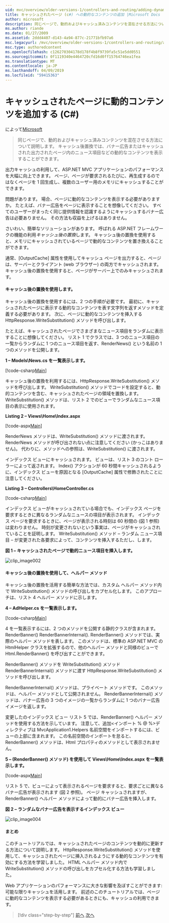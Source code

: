 ```yaml
---
uid: mvc/overview/older-versions-1/controllers-and-routing/adding-dynamic-content-to-a-cached-page-cs
title: キャッシュされたページ (c#) への動的なコンテンツの追加 |Microsoft Docs
author: microsoft
description: 同じページで、動的およびキャッシュ済みコンテンツを混在させる方法について説明します。 キャッシュ後置換では、バナー広告 o などの動的なコンテンツを表示することができます.
ms.author: riande
ms.date: 01/27/2009
ms.assetid: 2ddd4407-d143-4a94-877c-21771bfb97a6
msc.legacyurl: /mvc/overview/older-versions-1/controllers-and-routing/adding-dynamic-content-to-a-cached-page-cs
msc.type: authoredcontent
ms.openlocfilehash: c126270304178d178f4b8f9739fa5c51e5dd0551
ms.sourcegitcommit: 0f1119340e4464720cfd16d0ff15764746ea1fea
ms.translationtype: MT
ms.contentlocale: ja-JP
ms.lasthandoff: 04/09/2019
ms.locfileid: "59415363"
---
```

# <a name="adding-dynamic-content-to-a-cached-page-c"></a>キャッシュされたページに動的コンテンツを追加する (C#)

によって[Microsoft](https://github.com/microsoft)

> 同じページで、動的およびキャッシュ済みコンテンツを混在させる方法について説明します。 キャッシュ後置換では、バナー広告またはキャッシュされた出力されたページ内のニュース項目などの動的なコンテンツを表示することができます。


出力キャッシュの利用して、ASP.NET MVC アプリケーションのパフォーマンスを大幅に向上できます。 ページ、ページが要求されるたびに、再生成するのではなくページを 1 回生成し、複数のユーザー用のメモリにキャッシュすることができます。

問題があります。 場合、ページに動的なコンテンツを表示する必要がありますか。 たとえば、バナー広告をページに表示することを想像してください。 すべてのユーザーがまったく同じ提供情報を認識するようにキャッシュするバナー広告は必要ありません。 その方法も収益を上げるはありません。

さいわい、簡単なソリューションがあります。 呼ばれる ASP.NET フレームワークの機能の利用*キャッシュ後の置換*します。 キャッシュ後の置換を使用すると、メモリにキャッシュされているページで動的なコンテンツを置き換えることができます。


通常、[OutputCache] 属性を使用してキャッシュ ページを出力すると、ページは、サーバーとクライアント (web ブラウザー) の両方でキャッシュされます。 キャッシュ後の置換を使用すると、ページがサーバー上でのみキャッシュされます。


#### <a name="using-post-cache-substitution"></a>キャッシュ後の置換を使用します。

キャッシュ後の置換を使用するには、2 つの手順が必要です。 最初に、キャッシュされたページに表示する動的なコンテンツを表す文字列を返すメソッドを定義する必要があります。 次に、ページに動的なコンテンツを挿入する HttpResponse.WriteSubstitution() メソッドを呼び出します。

たとえば、キャッシュされたページでさまざまなニュース項目をランダムに表示することに想像してください。 リスト 1 でクラスでは、3 つのニュース項目の一覧からランダムに 1 つのニュース項目を返す、RenderNews() という名前の 1 つのメソッドを公開します。

**1 – Models\News.cs を一覧表示します。**

[!code-csharp[Main](adding-dynamic-content-to-a-cached-page-cs/samples/sample1.cs)]

キャッシュ後の置換を利用するには、HttpResponse.WriteSubstitution() メソッドを呼び出します。 WriteSubstitution() メソッドでコードを設定すると、動的コンテンツを含む、キャッシュされたページの領域を置換します。 WriteSubstitution() メソッドは、リスト 2 でのビューでランダムなニュース項目の表示に使用されます。

**Listing 2 – Views\Home\Index.aspx**

[!code-aspx[Main](adding-dynamic-content-to-a-cached-page-cs/samples/sample2.aspx)]

RenderNews メソッドは、WriteSubstitution() メソッドに渡されます。 RenderNews メソッドが呼び出されない点に注意してください (かっこはありません)。 代わりに、メソッドへの参照は、WriteSubstitution() に渡されます。

インデックス ビューにキャッシュされます。 ビューは、リスト 3 のコント ローラーによって返されます。 Index() アクションが 60 秒間キャッシュされるように、インデックス ビューを原因となる [OutputCache] 属性で修飾されたことに注意してください。

**Listing 3 – Controllers\HomeController.cs**

[!code-csharp[Main](adding-dynamic-content-to-a-cached-page-cs/samples/sample3.cs)]

インデックス ビューがキャッシュされている場合でも、インデックス ページを要求するときに異なるランダムなニュースの項目が表示されます。 インデックス ページを要求するときに、ページが表示される時刻は 60 秒間の (図 1 参照) は変わりません。 時刻が変更されないという事実は、ページがキャッシュされていることを証明します。 WriteSubstitution() メソッド – ランダム ニュース項目 – が変更された各要求によって、コンテンツを挿入するただし、します。

**図 1 – キャッシュされたページで動的ニュース項目を挿入します。**

![clip_image002](adding-dynamic-content-to-a-cached-page-cs/_static/image1.jpg)

#### <a name="using-post-cache-substitution-in-helper-methods"></a>キャッシュ後の置換を使用して、ヘルパー メソッド

キャッシュ後の置換を活用する簡単な方法では、カスタム ヘルパー メソッド内で WriteSubstitution() メソッドの呼び出しをカプセル化します。 このアプローチは、リスト 4 ヘルパー メソッドに示します。

**4 – AdHelper.cs を一覧表示します。**

[!code-csharp[Main](adding-dynamic-content-to-a-cached-page-cs/samples/sample4.cs)]

4 を一覧表示するには、2 つのメソッドを公開する静的クラスが含まれます。RenderBanner() RenderBannerInternal(). RenderBanner() メソッドでは、実際のヘルパー メソッドを表します。 このメソッドは、標準の ASP.NET MVC の HtmlHelper クラスを拡張するので、他のヘルパー メソッドと同様のビューで Html.RenderBanner() を呼び出すことができます。

RenderBanner() メソッドを WriteSubstitution() メソッド RenderBannerInternal() メソッドに渡す HttpResponse.WriteSubstitution() メソッドを呼び出します。

RenderBannerInternal() メソッドは、プライベート メソッドです。 このメソッドは、ヘルパー メソッドとして公開されません。 RenderBannerInternal() メソッドは、バナー広告の 3 つのイメージの一覧からランダムに 1 つのバナー広告イメージを返します。

変更したのインデックス ビュー リスト 5 では、RenderBanner() ヘルパー メソッドを使用する方法を示しています。 注意して、追加&lt;インポート % @ %&gt;ディレクティブは MvcApplication1.Helpers 名前空間をインポートするには、ビューの上部に含まれます。 この名前空間のインポートを怠ると、RenderBanner() メソッドは、Html プロパティのメソッドとして表示されません。

**5 – (RenderBanner() メソッド) を使用して Views\Home\Index.aspx を一覧表示します。**

[!code-aspx[Main](adding-dynamic-content-to-a-cached-page-cs/samples/sample5.aspx)]

リスト 5 で、ビューによって表示されるページを要求すると、要求ごとに異なるバナー広告が表示されます (図 2 参照)。 ページ キャッシュされますが、RenderBanner() ヘルパー メソッドによって動的にバナー広告を挿入します。

**図 2 – ランダムなバナー広告を表示するインデックス ビュー**

![clip_image004](adding-dynamic-content-to-a-cached-page-cs/_static/image2.jpg)

#### <a name="summary"></a>まとめ

このチュートリアルでは、キャッシュされたページのコンテンツを動的に更新する方法について説明します。 HttpResponse.WriteSubstitution() メソッドを使用して、キャッシュされたページに挿入されるようにする動的なコンテンツを有効にする方法を学習しました。 HTML ヘルパー メソッド内で WriteSubstitution() メソッドの呼び出しをカプセル化する方法も学習しました。

Web アプリケーションのパフォーマンスに大きな影響を及ぼすことができます: 可能な限りキャッシュを活用します。 前述のこのチュートリアルでは、ページに動的なコンテンツを表示する必要があるときにも、キャッシュの利用できます。

> [!div class="step-by-step"]
> [前へ](improving-performance-with-output-caching-cs.md)
> [次へ](creating-a-controller-cs.md)
